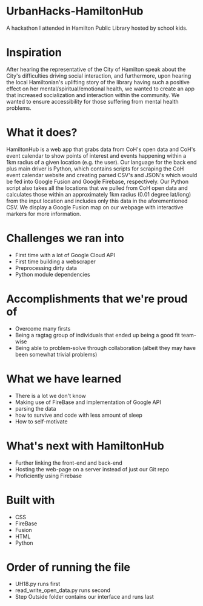 # UrbanHacks-HamiltonHub
A hackathon I attended in Hamilton Public Library hosted by school kids.

# Inspiration
After hearing the representative of the City of Hamilton speak about the City's difficulties driving social interaction, and furthermore, upon hearing the local Hamiltonian's uplifting story of the library having such a positive effect on her mental/spiritual/emotional health, we wanted to create an app that increased socialization and interaction within the community. We wanted to ensure accessibility for those suffering from mental health problems.

# What it does?
HamiltonHub is a web app that grabs data from CoH's open data and CoH's event calendar to show points of interest and events happening within a 1km radius of a given location (e.g. the user). Our language for the back end plus main driver is Python, which contains scripts for scraping the CoH event calendar website and creating parsed CSV's and JSON's which would be fed into Google Fusion and Google Firebase, respectively. Our Python script also takes all the locations that we pulled from CoH open data and calculates those within an approximately 1km radius (0.01 degree lat/long) from the input location and includes only this data in the aforementioned CSV. We display a Google Fusion map on our webpage with interactive markers for more information.

# Challenges we ran into
- First time with a lot of Google Cloud API
- First time building a webscraper
- Preprocessing dirty data
- Python module dependencies

# Accomplishments that we're proud of
- Overcome many firsts
- Being a ragtag group of individuals that ended up being a good fit team-wise
- Being able to problem-solve through collaboration (albeit they may have been somewhat trivial problems)

# What we have learned
- There is a lot we don't know
- Making use of FireBase and implementation of Google API
- parsing the data
- how to survive and code with less amount of sleep
- How to self-motivate

# What's next with HamiltonHub
- Further linking the front-end and back-end
- Hosting the web-page on a server instead of just our Git repo
- Proficiently using Firebase

# Built with
- CSS
- FireBase
- Fusion
- HTML
- Python

# Order of running the file
- UH18.py runs first
- read_write_open_data.py runs second
- Step Outside folder contains our interface and runs last